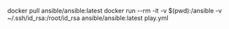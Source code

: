docker pull ansible/ansible:latest
docker run --rm -it -v $(pwd):/ansible -v ~/.ssh/id_rsa:/root/id_rsa ansible/ansible:latest play.yml